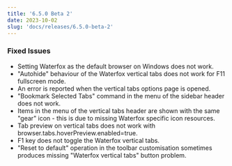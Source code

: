 ```yaml
---
title: '6.5.0 Beta 2'
date: 2023-10-02
slug: 'docs/releases/6.5.0-beta-2'
---
```


### Fixed Issues

- Setting Waterfox as the default browser on Windows does not work.
- "Autohide" behaviour of the Waterfox vertical tabs does not work for F11 fullscreen mode.
- An error is reported when the vertical tabs options page is opened.
- "Bookmark Selected Tabs" command in the menu of the sidebar header does not work.
- Items in the menu of the vertical tabs header are shown with the same "gear" icon - this is due to missing Waterfox specific icon resources.
- Tab preview on vertical tabs does not work with browser.tabs.hoverPreview.enabled=true.
- F1 key does not toggle the Waterfox vertical tabs.
- "Reset to default" operation in the toolbar customisation sometimes produces missing "Waterfox vertical tabs" button problem.
